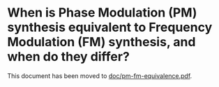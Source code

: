 When is Phase Modulation (PM) synthesis equivalent to Frequency Modulation (FM) synthesis, and when do they differ?
===================================================================================================================

This document has been moved to
[doc/pm-fm-equivalence.pdf](https://github.com/attilammagyar/js80p/blob/main/doc/pm-fm-equivalence.pdf).
